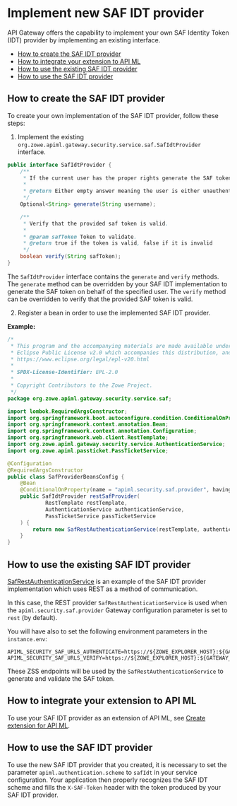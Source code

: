 # Implement new SAF IDT provider

API Gateway offers the capability to implement your own SAF Identity Token (IDT) provider by implementing 
an existing interface.

- [How to create the SAF IDT provider](#how-to-create-the-saf-idt-provider)
- [How to integrate your extension to API ML](#how-to-integrate-your-extension-to-api-ml)
- [How to use the existing SAF IDT provider](#how-to-use-the-existing-saf-idt-provider)
- [How to use the SAF IDT provider](#how-to-use-the-saf-idt-provider)

## How to create the SAF IDT provider

To create your own implementation of the SAF IDT provider, follow these steps:

1. Implement the existing `org.zowe.apiml.gateway.security.service.saf.SafIdtProvider` interface. 

```java
public interface SafIdtProvider {
    /**
     * If the current user has the proper rights generate the SAF token on its behalf and return it back.
     *
     * @return Either empty answer meaning the user is either unauthenticated or doesn't have the proper rights.
     */
    Optional<String> generate(String username);

    /**
     * Verify that the provided saf token is valid.
     *
     * @param safToken Token to validate.
     * @return true if the token is valid, false if it is invalid
     */
    boolean verify(String safToken);
}
```

The `SafIdtProvider` interface contains the `generate` and `verify` methods. The `generate` method can be overridden by your SAF IDT implementation to generate the SAF token on behalf of the specified user. The `verify` method can be overridden to verify that the provided SAF token is valid.

2. Register a bean in order to use the implemented SAF IDT provider.

**Example:**

```java
/*
 * This program and the accompanying materials are made available under the terms of the
 * Eclipse Public License v2.0 which accompanies this distribution, and is available at
 * https://www.eclipse.org/legal/epl-v20.html
 *
 * SPDX-License-Identifier: EPL-2.0
 *
 * Copyright Contributors to the Zowe Project.
 */
package org.zowe.apiml.gateway.security.service.saf;

import lombok.RequiredArgsConstructor;
import org.springframework.boot.autoconfigure.condition.ConditionalOnProperty;
import org.springframework.context.annotation.Bean;
import org.springframework.context.annotation.Configuration;
import org.springframework.web.client.RestTemplate;
import org.zowe.apiml.gateway.security.service.AuthenticationService;
import org.zowe.apiml.passticket.PassTicketService;

@Configuration
@RequiredArgsConstructor
public class SafProviderBeansConfig {
    @Bean
    @ConditionalOnProperty(name = "apiml.security.saf.provider", havingValue = "rest")
    public SafIdtProvider restSafProvider(
            RestTemplate restTemplate,
            AuthenticationService authenticationService,
            PassTicketService passTicketService
    ) {
        return new SafRestAuthenticationService(restTemplate, authenticationService, passTicketService);
    }
}


```

## How to use the existing SAF IDT provider

[SafRestAuthenticationService](https://github.com/zowe/api-layer/blob/master/gateway-service/src/main/java/org/zowe/apiml/gateway/security/service/saf/SafRestAuthenticationService.java) is an example of the SAF IDT provider implementation which uses REST as a method of communication.

In this case, the REST provider `SafRestAuthenticationService` is used when the `apiml.security.saf.provider`
Gateway configuration parameter is set to `rest` (by default).

You will have also to set the following environment parameters in the `instance.env`:

``` 
APIML_SECURITY_SAF_URLS_AUTHENTICATE=https://${ZOWE_EXPLORER_HOST}:${GATEWAY_PORT}/zss/api/v1/saf/authenticate
APIML_SECURITY_SAF_URLS_VERIFY=https://${ZOWE_EXPLORER_HOST}:${GATEWAY_PORT}/zss/api/v1/saf/verify
```
These ZSS endpoints will be used by the `SafRestAuthenticationService` to generate and validate the SAF token.

## How to integrate your extension to API ML

To use your SAF IDT provider as an extension of API ML, see [Create extension for API ML](%20create-apiml-extension.md).

## How to use the SAF IDT provider

To use the new SAF IDT provider that you created, it is necessary to set the parameter `apiml.authentication.scheme` to `safIdt` in your service configuration.
Your application then properly recognizes the SAF IDT scheme and fills the `X-SAF-Token` header with the token produced by your SAF IDT provider. 